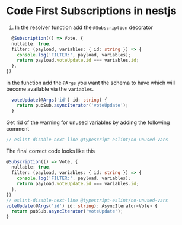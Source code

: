 Code First Subscriptions in nestjs
==================================

1. In the resolver function add the `@Subscription` decorator
```ts
  @Subscription(() => Vote, {
  nullable: true,
  filter: (payload, variables: { id: string }) => {
    console.log('FILTER:', payload, variables);
    return payload.voteUpdate.id === variables.id;
  },
})
```

in the function add the `@Args` you want the schema to have which will become available via the `variables`.
```ts
  voteUpdate(@Args('id') id: string) {
    return pubSub.asyncIterator('voteUpdate');
  }
```

Get rid of the warning for unused variables by adding the following comment
```ts
// eslint-disable-next-line @typescript-eslint/no-unused-vars
```

The final correct code looks like this
```ts
@Subscription(() => Vote, {
  nullable: true,
  filter: (payload, variables: { id: string }) => {
    console.log('FILTER:', payload, variables);
    return payload.voteUpdate.id === variables.id;
  },
})
// eslint-disable-next-line @typescript-eslint/no-unused-vars
voteUpdate(@Args('id') id: string): AsyncIterator<Vote> {
  return pubSub.asyncIterator('voteUpdate');
}
```
